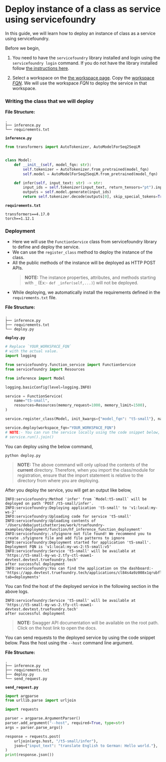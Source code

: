 # Deploy instance of a class as service using servicefoundry

In this guide, we will learn how to deploy an instance of class as a service using servicefoundry.

Before we begin,
1. You need to have the `servicefoundry`
library installed and login using the `servicefoundry login` command. If you do not have the library installed follow [the instructions here](quickstart/install-and-workspace.md).

2. Select a workspace on the [the workspace page](https://app.truefoundry.com/workspace). Copy the [workspace _FQN_](../concepts/workspace.md). We will use the workspace _FQN_ to deploy the service in that workspace.

### Writing the class that we will deploy

**File Structure:**
```
.
├── inference.py
└── requirements.txt
```

**`inference.py`**
```python
from transformers import AutoTokenizer, AutoModelForSeq2SeqLM


class Model:
    def __init__(self, model_fqn: str):
        self.tokenizer = AutoTokenizer.from_pretrained(model_fqn)
        self.model = AutoModelForSeq2SeqLM.from_pretrained(model_fqn)

    def infer(self, input_text: str) -> str:
        input_ids = self.tokenizer(input_text, return_tensors="pt").input_ids
        outputs = self.model.generate(input_ids)
        return self.tokenizer.decode(outputs[0], skip_special_tokens=True)

```

**`requirements.txt`**
```
transformers==4.17.0
torch==1.12.1
```

### Deployment

* Here we will use the `FunctionService` class from servicefoundry library to define and deploy the service.
* We can use the `register_class` method to deploy the instance of the class.
* All the public methods of the instance will be deployed as HTTP POST APIs.
    > **NOTE:** The instance properties, attributes, and methods starting with `_` (Ex:- `def _infer(self,...)`) will not be deployed.
* While deploying, we automatically install the requirements defined in the `requirements.txt` file.

**File Structure:**

```
.
├── inference.py
├── requirements.txt
└── deploy.py
```

**`deploy.py`**
```python
# Replace `YOUR_WORKSPACE_FQN`
# with the actual value.
import logging

from servicefoundry.function_service import FunctionService
from servicefoundry import Resources

from inference import Model

logging.basicConfig(level=logging.INFO)

service = FunctionService(
    name="t5-small",
    resources=Resources(memory_request=1000, memory_limit=1500),
)

service.register_class(Model, init_kwargs={"model_fqn": "t5-small"}, name="t5-small")

service.deploy(workspace_fqn="YOUR_WORKSPACE_FQN")
# NOTE:- You can run the service locally using the code snippet below,
# service.run().join()
```

You can deploy using the below command, 
```shell
python deploy.py
```

> **NOTE:** The above command will only upload the contents of the **current** directory. Therefore, when you import the class/module for registration, ensure that the import statement is relative to the directory from where you are deploying.


After you deploy the service, you will get an output like below,

```console
INFO:servicefoundry:Method 'infer' from `Model:t5-small` will be deployed on path 'POST /t5-small/infer'.
INFO:servicefoundry:Deploying application 't5-small' to 'v1:local:my-ws-2'
INFO:servicefoundry:Uploading code for service 't5-small'
INFO:servicefoundry:Uploading contents of '/Users/debajyotichatterjee/work/truefoundry-examples/deployment/function/hf_inference_function_deployment'
INFO:servicefoundry:.sfyignore not file found! We recommend you to create .sfyignore file and add file patterns to ignore
INFO:servicefoundry:Deployment started for application 't5-small'. Deployment FQN is 'v1:local:my-ws-2:t5-small:v5'
INFO:servicefoundry:Service 't5-small' will be available at
'https://t5-small-my-ws-2.tfy-ctl-euwe1-devtest.devtest.truefoundry.tech'
after successful deployment
INFO:servicefoundry:You can find the application on the dashboard:- 'https://app.devtest.truefoundry.tech/applications/cl84s4a9z008x1qrubflzflg8?tab=deployments'
```

You can find the host of the deployed service in the following section in the above logs.
```console
INFO:servicefoundry:Service 't5-small' will be available at
'https://t5-small-my-ws-2.tfy-ctl-euwe1-devtest.devtest.truefoundry.tech'
after successful deployment
```

> **NOTE:** Swagger API documentation will be available on the root path. Click on the host link to open the docs.

You can send requests to the deployed service by using the code snippet below. Pass the host using the `--host` command line argument.

**File Structure:**

```
.
├── inference.py
├── requirements.txt
├── deploy.py
└── send_request.py
```
**`send_request.py`**
```python
import argparse
from urllib.parse import urljoin

import requests

parser = argparse.ArgumentParser()
parser.add_argument("--host", required=True, type=str)
args = parser.parse_args()

response = requests.post(
    urljoin(args.host, "/t5-small/infer"),
    json={"input_text": "translate English to German: Hello world."},
)
print(response.json())
```